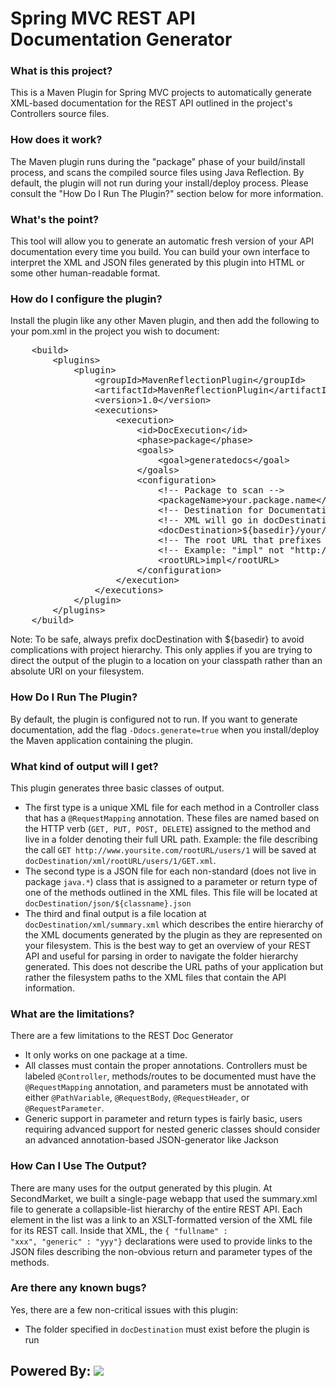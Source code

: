# Spring MVC REST API Documentation Generator

### What is this project?
This is a Maven Plugin for Spring MVC projects to automatically generate XML-based documentation for the REST API outlined in the project's Controllers source files.

### How does it work?
The Maven plugin runs during the "package" phase of your build/install process, and scans the compiled source files using Java Reflection.  By default, the plugin will not run during your install/deploy process.  Please consult the "How Do I Run The Plugin?" section below for more information.

### What's the point?
This tool will allow you to generate an automatic fresh version of your API documentation every time you build.  You can build your own interface to interpret the XML and JSON files generated by this plugin into HTML or some other human-readable format.

### How do I configure the plugin?
Install the plugin like any other Maven plugin, and then add the following to your pom.xml in the project you wish to document:
<pre>
	&lt;build&gt;
	    &lt;plugins&gt;
	        &lt;plugin&gt;
	            &lt;groupId&gt;MavenReflectionPlugin&lt;/groupId&gt;
	            &lt;artifactId&gt;MavenReflectionPlugin&lt;/artifactId&gt;
	            &lt;version&gt;1.0&lt;/version&gt;
	            &lt;executions&gt;
	                &lt;execution&gt;
	                    &lt;id&gt;DocExecution&lt;/id&gt;
	                    &lt;phase&gt;package&lt;/phase&gt;
	                    &lt;goals&gt;
	                        &lt;goal&gt;generatedocs&lt;/goal&gt;
	                    &lt;/goals&gt;
	                    &lt;configuration&gt;
	                        &lt;!-- Package to scan --&gt;
	                        &lt;packageName&gt;your.package.name&lt;/packageName&gt;
	                        &lt;!-- Destination for Documentation --&gt;
	                        &lt;!-- XML will go in docDestination/xml, JSON will go in docDestination/json --&gt;
	                        &lt;docDestination&gt;${basedir}/your/folder&lt;/docDestination&gt;
	                        &lt;!-- The root URL that prefixes your annotations, just the path and NOT the domain --&gt;
	                        &lt;!-- Example: "impl" not "http://www.secondmarket.com/impl" --&gt;
	                        &lt;rootURL&gt;impl&lt;/rootURL&gt;
	                    &lt;/configuration&gt;
	                &lt;/execution&gt;
	            &lt;/executions&gt;
	        &lt;/plugin&gt;
	    &lt;/plugins&gt;
	&lt;/build&gt;
</pre>

Note: To be safe, always prefix docDestination with ${basedir} to avoid complications with project hierarchy.  This only applies if you are trying to direct the output of the plugin to a location on your classpath rather than an absolute URI on your filesystem.

### How Do I Run The Plugin?
By default, the plugin is configured not to run.   If you want to generate documentation, add the flag <code>-Ddocs.generate=true</code> when you install/deploy the Maven application containing the plugin.

### What kind of output will I get?
This plugin generates three basic classes of output.  
<ul>
	<li>The first type is a unique XML file for each method in a Controller class that has a <code>@RequestMapping</code> annotation.   These files are named based on the HTTP verb (<code>GET, PUT, POST, DELETE</code>) assigned to the method and live in a folder denoting their full URL path.  Example: the file describing the call <code>GET http://www.yoursite.com/rootURL/users/1</code> will be saved at <code>docDestination/xml/rootURL/users/1/GET.xml</code>.</li>
	<li>The second type is a JSON file for each non-standard (does not live in package <code>java.*</code>) class that is assigned to a parameter or return type of one of the methods outlined in the XML files.  This file will be located at <code>docDestination/json/${classname}.json</code></li>
	<li>The third and final output is a file location at <code>docDestination/xml/summary.xml</code> which describes the entire hierarchy of the XML documents generated by the plugin as they are represented on your filesystem.  This is the best way to get an overview of your REST API and useful for parsing in order to navigate the folder hierarchy generated.  This does not describe the URL paths of your application but rather the filesystem paths to the XML files that contain the API information.</li>
</ul>

### What are the limitations?
There are a few limitations to the REST Doc Generator
<ul>
	<li>It only works on one package at a time.</li>
	<li>All classes must contain the proper annotations.  Controllers must be labeled <code>@Controller</code>, methods/routes to be documented must have the <code>@RequestMapping</code> annotation, and parameters must be annotated with either <code>@PathVariable</code>, <code>@RequestBody</code>, <code>@RequestHeader</code>, or <code>@RequestParameter</code>.
	<li>Generic support in parameter and return types is fairly basic, users requiring advanced support for nested generic classes should consider an advanced annotation-based JSON-generator like Jackson</li>

</ul>

### How Can I Use The Output?
There are many uses for the output generated by this plugin.  At SecondMarket, we built a single-page webapp that used the summary.xml file to generate a collapsible-list hierarchy of the entire REST API.  Each element in the list was a link to an XSLT-formatted version of the XML file for its REST call.  Inside that XML, the <code>{ "fullname" : "xxx", "generic" : "yyy"}</code> declarations were used to provide links to the JSON files describing the non-obvious return and parameter types of the methods.

### Are there any known bugs?
Yes, there are a few non-critical issues with this plugin:
<ul>
	<li>The folder specified in <code>docDestination</code> must exist before the plugin is run</li>
</ul>

## Powered By: <img src="https://www.secondmarket.com/static/hg/images/sm-logo-big.png"/>